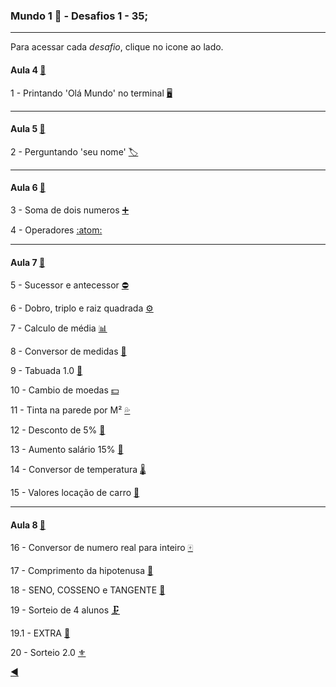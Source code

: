 ### Mundo 1 :3rd_place_medal: - Desafios 1 - 35;

---

Para acessar cada _desafio_, clique no icone ao lado.

#### Aula 4 [:link:](https://www.youtube.com/watch?v=31llNGKWDdo&feature=emb_title)
1 - Printando 'Olá Mundo' no terminal [:desktop_computer:](https://github.com/duartecgustavo/Python-Progress/blob/master/desafios/Mundo%201/Ex001.py)

---

#### Aula 5 [:link:](https://www.youtube.com/watch?v=ElRd0cbXIv4)
2 - Perguntando 'seu nome' [:label:](https://github.com/duartecgustavo/Python-Progress/blob/master/desafios/Mundo%201/Ex002.py)

---

#### Aula 6 [:link:](https://www.youtube.com/watch?v=hdDHg1p3YVc&feature=emb_title)
3 - Soma de dois numeros [:heavy_plus_sign:](https://github.com/duartecgustavo/Python-Progress/blob/master/desafios/Mundo%201/Ex003.py)

4 - Operadores [:atom:](https://github.com/duartecgustavo/Python-Progress/blob/master/desafios/Mundo%201/Ex004.py)

---

#### Aula 7 [:link:](https://www.youtube.com/watch?v=Vw6gLypRKmY)
5 - Sucessor e antecessor [:no_entry:](https://github.com/duartecgustavo/Python-Progress/blob/master/desafios/Mundo%201/Ex005.py)

6 - Dobro, triplo e raiz quadrada [:gear:](https://github.com/duartecgustavo/Python-Progress/tree/master/desafios/Mundo%201/Ex006.py)

7 - Calculo de média [:bar_chart:](https://github.com/duartecgustavo/Python-Progress/blob/master/desafios/Mundo%201/Ex007.py)

8 - Conversor de medidas [:straight_ruler:](https://github.com/duartecgustavo/Python-Progress/blob/master/desafios/Mundo%201/Ex008.py)

9 - Tabuada 1.0 [:abacus:](https://github.com/duartecgustavo/Python-Progress/blob/master/desafios/Mundo%201/Ex009.py)

10 - Cambio de moedas [:dollar:](https://github.com/duartecgustavo/Python-Progress/blob/master/desafios/Mundo%201/Ex010.py)

11 - Tinta na parede por M² [:sweat_drops:](https://github.com/duartecgustavo/Python-Progress/blob/master/desafios/Mundo%201/Ex011.py)

12 - Desconto de 5% [:bookmark:](https://github.com/duartecgustavo/Python-Progress/blob/master/desafios/Mundo%201/Ex012.py)

13 - Aumento salário 15% [:money_with_wings:](https://github.com/duartecgustavo/Python-Progress/blob/master/desafios/Mundo%201/Ex013.py)

14 - Conversor de temperatura [:thermometer:](https://github.com/duartecgustavo/Python-Progress/blob/master/desafios/Mundo%201/Ex014.py) 

15 - Valores locação de carro [:red_car:](https://github.com/duartecgustavo/Python-Progress/blob/master/desafios/Mundo%201/Ex015.py)

---
#### Aula 8 [:link:](https://www.youtube.com/watch?v=oOUyhGNib2Q&t=1474s)
16 - Conversor de numero real para inteiro [:mahjong:](https://github.com/duartecgustavo/Python-Progress/blob/master/desafios/Mundo%201/Ex016.py)

17 - Comprimento da hipotenusa [:triangular_ruler:](https://github.com/duartecgustavo/Python-Progress/blob/master/desafios/Mundo%201/Ex017.py)

18 - SENO, COSSENO e TANGENTE [:compass:](https://github.com/duartecgustavo/Python-Progress/blob/master/desafios/Mundo%201/Ex018.py)

19 - Sorteio de 4 alunos [:clamp:](https://github.com/duartecgustavo/Python-Progress/blob/master/desafios/Mundo%201/Ex019.py)

19.1 - EXTRA [:trident:](https://github.com/duartecgustavo/Python-Progress/blob/master/desafios/Mundo%201/Ex019EXTRAcriadorDEaleatoriedades.py)

20 - Sorteio 2.0 [:fleur_de_lis:](https://github.com/duartecgustavo/Python-Progress/blob/master/desafios/Mundo%201/Ex020.py)


[:arrow_backward:](https://github.com/duartecgustavo/Python-Progress)
